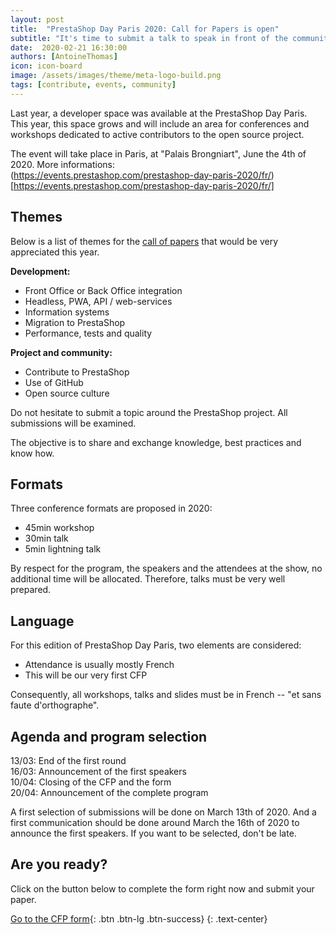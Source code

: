 ```yaml
---
layout: post
title:  "PrestaShop Day Paris 2020: Call for Papers is open"
subtitle: "It's time to submit a talk to speak in front of the community"
date:  2020-02-21 16:30:00
authors: [AntoineThomas]
icon: icon-board
image: /assets/images/theme/meta-logo-build.png
tags: [contribute, events, community]
---
```



Last year, a developer space was available at the PrestaShop Day Paris. This year, this space grows and will include an area for conferences and workshops dedicated to active contributors to the open source project.

The event will take place in Paris, at "Palais Brongniart", June the 4th of 2020. More informations:  
(https://events.prestashop.com/prestashop-day-paris-2020/fr/)[https://events.prestashop.com/prestashop-day-paris-2020/fr/]

## Themes

Below is a list of themes for the [call of papers](https://en.wikipedia.org/wiki/Academic_conference#Organizing_an_academic_conference) that would be very appreciated this year.

**Development:**

- Front Office or Back Office integration
- Headless, PWA, API / web-services
- Information systems
- Migration to PrestaShop
- Performance, tests and quality

**Project and community:**

- Contribute to PrestaShop
- Use of GitHub
- Open source culture

Do not hesitate to submit a topic around the PrestaShop project. All submissions will be examined.

The objective is to share and exchange knowledge, best practices and know how.

## Formats

Three conference formats are proposed in 2020:

- 45min workshop
- 30min talk
- 5min lightning talk

By respect for the program, the speakers and the attendees at the show, no additional time will be allocated. Therefore, talks must be very well prepared.

## Language

For this edition of PrestaShop Day Paris, two elements are considered:

- Attendance is usually mostly French
- This will be our very first CFP

Consequently, all workshops, talks and slides must be in French -- "et sans faute d'orthographe".

## Agenda and program selection

13/03: End of the first round  
16/03: Announcement of the first speakers  
10/04: Closing of the CFP and the form  
20/04: Announcement of the complete program

A first selection of submissions will be done on March 13th of 2020. And a first communication should be done around March the 16th of 2020 to announce the first speakers. If you want to be selected, don't be late.

## Are you ready?

Click on the button below to complete the form right now and submit your paper.

[Go to the CFP form](https://docs.google.com/forms/d/e/1FAIpQLSdsIcc9mvX3r7nQkDyTcw-V4m_1jCv8TRXXs69ybtC1DCyCyA/viewform?usp=sf_link){: .btn .btn-lg .btn-success}
{: .text-center}
